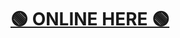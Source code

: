<h1><a href="https://ImanOjie.github.io/login-register-Frontend/" target="_blank">🟢 ONLINE HERE 🟢</a></h1>
